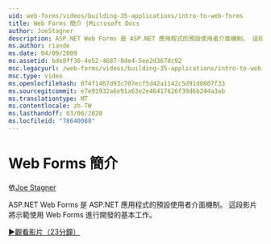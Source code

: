 ```yaml
---
uid: web-forms/videos/building-35-applications/intro-to-web-forms
title: Web Forms 簡介 |Microsoft Docs
author: JoeStagner
description: ASP.NET Web Forms 是 ASP.NET 應用程式的預設使用者介面機制。 這段影片將示範使用 Web Forms 進行開發的基本工作。
ms.author: riande
ms.date: 04/09/2009
ms.assetid: bde8ff36-4e52-4687-8de4-5ee2d367dc92
msc.legacyurl: /web-forms/videos/building-35-applications/intro-to-web-forms
msc.type: video
ms.openlocfilehash: 074f1467d93c707ecf5d42a1142c5d91d0807f33
ms.sourcegitcommit: e7e91932a6e91a63e2e46417626f39d6b244a3ab
ms.translationtype: MT
ms.contentlocale: zh-TW
ms.lasthandoff: 03/06/2020
ms.locfileid: "78640088"
---
```

# <a name="intro-to-web-forms"></a>Web Forms 簡介

依[Joe Stagner](https://github.com/JoeStagner)

ASP.NET Web Forms 是 ASP.NET 應用程式的預設使用者介面機制。 這段影片將示範使用 Web Forms 進行開發的基本工作。

[&#9654;觀看影片（23分鐘）](https://channel9.msdn.com/Blogs/ASP-NET-Site-Videos/intro-to-web-forms)
